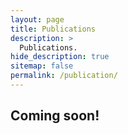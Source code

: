 ```yaml
---
layout: page
title: Publications
description: >
  Publications.
hide_description: true
sitemap: false
permalink: /publication/
---
```


## Coming soon!

